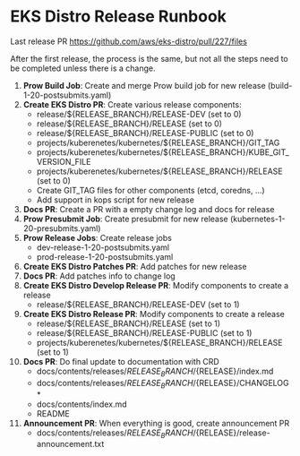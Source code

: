 # EKS Distro Release Runbook

Last release PR https://github.com/aws/eks-distro/pull/227/files

After the first release, the process is the same, but not all the steps need to be completed
unless there is a change.

1. **Prow Build Job**: Create and merge Prow build job for new release (build-1-20-postsubmits.yaml)
1. **Create EKS Distro PR**: Create various release components:
   * release/${RELEASE_BRANCH}/RELEASE-DEV (set to 0)
   * release/${RELEASE_BRANCH}/RELEASE (set to 0)
   * release/${RELEASE_BRANCH}/RELEASE-PUBLIC (set to 0)
   * projects/kuberenetes/kubernetes/${RELEASE_BRANCH}/GIT_TAG
   * projects/kuberenetes/kubernetes/${RELEASE_BRANCH}/KUBE_GIT_VERSION_FILE
   * projects/kuberenetes/kubernetes/${RELEASE_BRANCH}/RELEASE (set to 0)
   * Create GIT_TAG files for other components (etcd, coredns, ...)
   * Add support in kops script for new release
1. **Docs PR**: Create a PR with a empty change log and docs for release
1. **Prow Presubmit Job**: Create presubmit for new release (kubernetes-1-20-presubmits.yaml)
1. **Prow Release Jobs**: Create release jobs
   * dev-release-1-20-postsubmits.yaml
   * prod-release-1-20-postsubmits.yaml
1. **Create EKS Distro Patches PR**: Add patches for new release
1. **Docs PR**: Add patches info to change log
1. **Create EKS Distro Develop Release PR**: Modify components to create a release
   * release/${RELEASE_BRANCH}/RELEASE-DEV (set to 1)
1. **Create EKS Distro Release PR**: Modify components to create a release
   * release/${RELEASE_BRANCH}/RELEASE (set to 1)
   * release/${RELEASE_BRANCH}/RELEASE-PUBLIC (set to 1)
   * projects/kuberenetes/kubernetes/${RELEASE_BRANCH}/RELEASE (set to 1)
1. **Docs PR**: Do final update to documentation with CRD
   * docs/contents/releases/${RELEASE_BRANCH}/${RELEASE}/index.md
   * docs/contents/releases/${RELEASE_BRANCH}/${RELEASE}/CHANGELOG*
   * docs/contents/index.md
   * README
1. **Announcement PR**: When everything is good, create announcement PR
   * docs/contents/releases/${RELEASE_BRANCH}/${RELEASE}/release-announcement.txt
